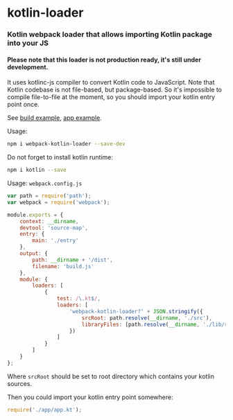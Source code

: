 # kotlin-loader

### Kotlin webpack loader that allows importing Kotlin package into your JS

#### Please note that this loader is not production ready, it's still under development.

It uses kotlinc-js compiler to convert Kotlin code to JavaScript. Note that Kotlin codebase is not file-based, but package-based. So it's impossible to compile file-to-file at the moment, so you should import your kotlin entry point once.

See [build example](https://github.com/huston007/kotlin-loader/tree/master/examples/simple), [app example](https://github.com/huston007/kotlin-loader-example).

Usage:

```sh
npm i webpack-kotlin-loader --save-dev
```

Do not forget to install kotlin runtime:
```sh
npm i kotlin --save
```

Usage:
`webpack.config.js`
```js
var path = require('path');
var webpack = require('webpack');

module.exports = {
    context: __dirname,
    devtool: 'source-map',
    entry: {
        main: './entry'
    },
    output: {
        path: __dirname + '/dist',
        filename: 'build.js'
    },
    module: {
        loaders: [
            {
                test: /\.kt$/,
                loaders: [
                    'webpack-kotlin-loader?' + JSON.stringify({
                        srcRoot: path.resolve(__dirname, './src'),
                        libraryFiles: [path.resolve(__dirname, './lib/reakt.jar')]
                    })
                ]
            }
        ]
    }
};
```
Where `srcRoot` should be set to root directory which contains your kotlin sources.

Then you could import your kotlin entry point somewhere:
```js
require('./app/app.kt');
```
